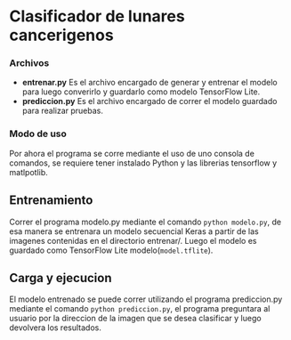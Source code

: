 # Clasificador de lunares cancerigenos

### Archivos
- **entrenar.py** Es el archivo encargado de generar y entrenar el modelo para luego converirlo y guardarlo como modelo TensorFlow  Lite.
- **prediccion.py** Es el archivo encargado de correr el modelo guardado para realizar pruebas.

### Modo de uso
Por ahora el programa se corre mediante el uso de uno consola de comandos, se requiere tener instalado Python y las librerias tensorflow y matlpotlib.
## **Entrenamiento**
Correr el programa modelo.py mediante el comando ```python modelo.py```, de esa manera se entrenara un modelo secuencial Keras a partir de las imagenes contenidas en el directorio entrenar/. Luego el modelo es guardado como TensorFlow Lite modelo(```model.tflite```).
## **Carga y ejecucion**
El modelo entrenado se puede correr utilizando el programa prediccion.py mediante el comando ```python prediccion.py```, el programa preguntara al usuario por la direccion de la imagen que se desea clasificar y luego devolvera los resultados.